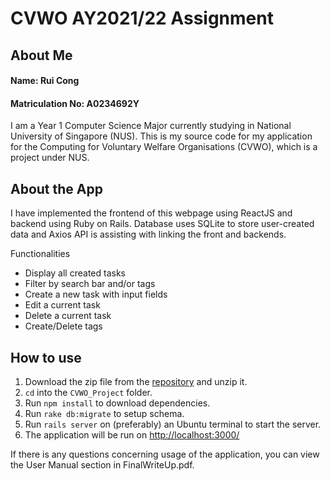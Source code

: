# CVWO AY2021/22 Assignment

## About Me

#### Name: Rui Cong
#### Matriculation No: A0234692Y

I am a Year 1 Computer Science Major currently studying in National University of Singapore (NUS).
This is my source code for my application for the Computing for Voluntary Welfare Organisations (CVWO), which is a project under NUS.

## About the App

I have implemented the frontend of this webpage using ReactJS and backend using Ruby on Rails.
Database uses SQLite to store user-created data and Axios API is assisting with linking the front and backends.

Functionalities
- Display all created tasks
- Filter by search bar and/or tags
- Create a new task with input fields
- Edit a current task
- Delete a current task
- Create/Delete tags

## How to use

1. Download the zip file from the [repository](https://github.com/thamruicong/CVWO_Project) and unzip it.
2. `cd` into the `CVWO_Project` folder.
3. Run `npm install` to download dependencies.
4. Run `rake db:migrate` to setup schema.
5. Run `rails server` on (preferably) an Ubuntu terminal to start the server.
6. The application will be run on [http://localhost:3000/](http://localhost:3000/)

If there is any questions concerning usage of the application, you can view the User Manual section in FinalWriteUp.pdf.
